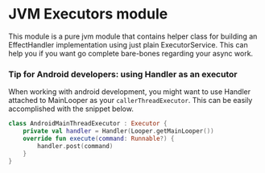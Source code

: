 # JVM Executors module

This module is a pure jvm module that contains helper class for building an EffectHandler 
implementation using just plain ExecutorService. This can help you if you want go complete bare-bones
regarding your async work.

### Tip for Android developers: using Handler as an executor

When working with android development, you might want to use Handler attached to MainLooper as your
`callerThreadExecutor`. This can be easily accomplished with the snippet below.

```kotlin
class AndroidMainThreadExecutor : Executor {
    private val handler = Handler(Looper.getMainLooper())
    override fun execute(command: Runnable?) {
        handler.post(command)
    }
}
```
